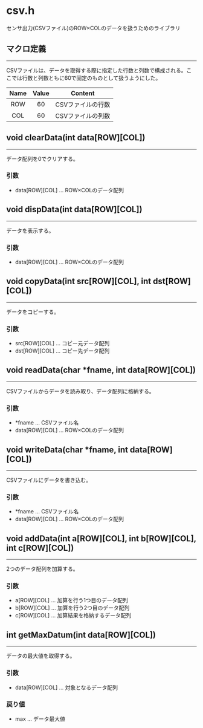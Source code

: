 csv.h
====
センサ出力(CSVファイル)のROW×COLのデータを扱うためのライブラリ

## マクロ定義
---
CSVファイルは、データを取得する際に指定した行数と列数で構成される。ここでは行数と列数ともに60で固定のものとして扱うようにした。

| Name | Value | Content |
|:----:|:-----:|:-------:|
| ROW  | 60    | CSVファイルの行数 |
| COL  | 60    | CSVファイルの列数 |

## void clearData(int data[ROW][COL])
---
データ配列を0でクリアする。

### 引数
* data[ROW][COL] ... ROW×COLのデータ配列

## void dispData(int data[ROW][COL])
---
データを表示する。

### 引数
* data[ROW][COL] ... ROW×COLのデータ配列

## void copyData(int src[ROW][COL], int dst[ROW][COL])
---
データをコピーする。

### 引数
* src[ROW][COL] ... コピー元データ配列
* dst[ROW][COL] ... コピー先データ配列

## void readData(char \*fname, int data[ROW][COL])
---
CSVファイルからデータを読み取り、データ配列に格納する。

### 引数
* \*fname ... CSVファイル名
* data[ROW][COL] ... ROW×COLのデータ配列

## void writeData(char \*fname, int data[ROW][COL])
---
CSVファイルにデータを書き込む。

### 引数
* \*fname ... CSVファイル名
* data[ROW][COL] ... ROW×COLのデータ配列

## void addData(int a[ROW][COL], int b[ROW][COL], int c[ROW][COL])
---
2つのデータ配列を加算する。

### 引数
* a[ROW][COL] ... 加算を行う1つ目のデータ配列
* b[ROW][COL] ... 加算を行う2つ目のデータ配列
* c[ROW][COL] ... 加算結果を格納するデータ配列

## int getMaxDatum(int data[ROW][COL])
---
データの最大値を取得する。

### 引数
* data[ROW][COL] ... 対象となるデータ配列

### 戻り値
* max ... データ最大値
